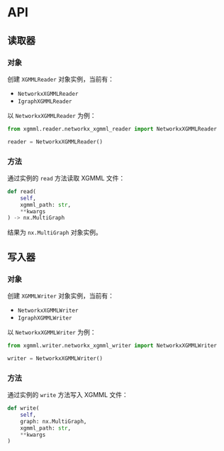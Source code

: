 # API

## 读取器

### 对象

创建 `XGMMLReader` 对象实例，当前有：

- `NetworkxXGMMLReader`
- `IgraphXGMMLReader`

以 `NetworkxXGMMLReader` 为例：

```python
from xgmml.reader.networkx_xgmml_reader import NetworkxXGMMLReader

reader = NetworkxXGMMLReader()
```

### 方法

通过实例的 `read` 方法读取 XGMML 文件：

```python
def read(
    self,
    xgmml_path: str,
    **kwargs
) -> nx.MultiGraph
```

结果为 `nx.MultiGraph` 对象实例。

## 写入器

### 对象

创建 `XGMMLWriter` 对象实例，当前有：

- `NetworkxXGMMLWriter`
- `IgraphXGMMLWriter`

以 `NetworkxXGMMLWriter` 为例：

```python
from xgmml.writer.networkx_xgmml_writer import NetworkxXGMMLWriter

writer = NetworkxXGMMLWriter()
```

### 方法

通过实例的 `write` 方法写入 XGMML 文件：

```python
def write(
    self,
    graph: nx.MultiGraph,
    xgmml_path: str,
    **kwargs
)
```
